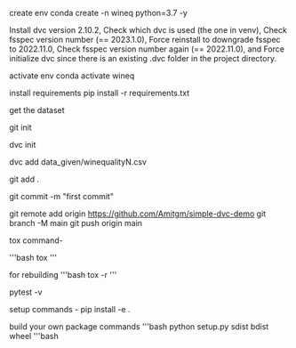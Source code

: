 create env
conda create -n wineq python=3.7 -y

Install dvc version 2.10.2,
Check which dvc is used (the one in venv),
Check fsspec version number (== 2023.1.0),
Force reinstall to downgrade fsspec to 2022.11.0,
Check fsspec version number again (== 2022.11.0), and
Force initialize dvc since there is an existing .dvc folder in the project directory.

activate env
conda activate wineq

install requirements
pip install -r requirements.txt

get the dataset

git init 

dvc init

dvc add data_given/winequalityN.csv

git add .

git commit -m  "first commit"

git remote add origin https://github.com/Amitgm/simple-dvc-demo
git branch -M main
git push origin main

tox command-

'''bash
tox
'''

for rebuilding
'''bash
tox -r
'''

pytest -v

setup commands -
pip install -e .

build your own package commands
'''bash
python setup.py sdist bdist wheel
'''bash


<!-- dvc metrics show -->
<!-- dvc metrics diff -->

<!-- pip install -e . -->